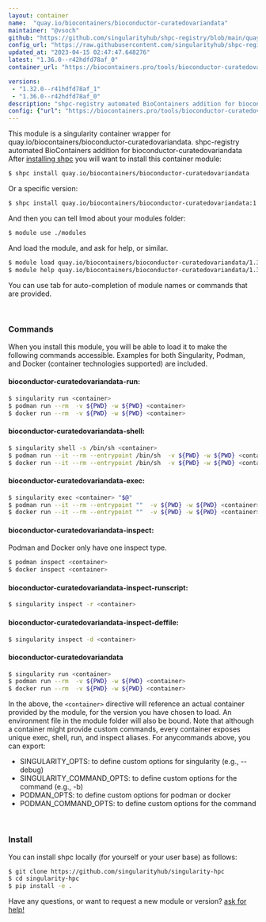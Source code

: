 ```yaml
---
layout: container
name:  "quay.io/biocontainers/bioconductor-curatedovariandata"
maintainer: "@vsoch"
github: "https://github.com/singularityhub/shpc-registry/blob/main/quay.io/biocontainers/bioconductor-curatedovariandata/container.yaml"
config_url: "https://raw.githubusercontent.com/singularityhub/shpc-registry/main/quay.io/biocontainers/bioconductor-curatedovariandata/container.yaml"
updated_at: "2023-04-15 02:47:47.648276"
latest: "1.36.0--r42hdfd78af_0"
container_url: "https://biocontainers.pro/tools/bioconductor-curatedovariandata"

versions:
 - "1.32.0--r41hdfd78af_1"
 - "1.36.0--r42hdfd78af_0"
description: "shpc-registry automated BioContainers addition for bioconductor-curatedovariandata"
config: {"url": "https://biocontainers.pro/tools/bioconductor-curatedovariandata", "maintainer": "@vsoch", "description": "shpc-registry automated BioContainers addition for bioconductor-curatedovariandata", "latest": {"1.36.0--r42hdfd78af_0": "sha256:01ad8594de63d543c841949444ef6ebd47791c50c6e49f35d8a7a7ceffecf22a"}, "tags": {"1.32.0--r41hdfd78af_1": "sha256:51881a8658749c63a8757c5f565121586b26a0ace3978252c7838b77de9061e7", "1.36.0--r42hdfd78af_0": "sha256:01ad8594de63d543c841949444ef6ebd47791c50c6e49f35d8a7a7ceffecf22a"}, "docker": "quay.io/biocontainers/bioconductor-curatedovariandata"}
---
```


This module is a singularity container wrapper for quay.io/biocontainers/bioconductor-curatedovariandata.
shpc-registry automated BioContainers addition for bioconductor-curatedovariandata
After [installing shpc](#install) you will want to install this container module:


```bash
$ shpc install quay.io/biocontainers/bioconductor-curatedovariandata
```

Or a specific version:

```bash
$ shpc install quay.io/biocontainers/bioconductor-curatedovariandata:1.36.0--r42hdfd78af_0
```

And then you can tell lmod about your modules folder:

```bash
$ module use ./modules
```

And load the module, and ask for help, or similar.

```bash
$ module load quay.io/biocontainers/bioconductor-curatedovariandata/1.36.0--r42hdfd78af_0
$ module help quay.io/biocontainers/bioconductor-curatedovariandata/1.36.0--r42hdfd78af_0
```

You can use tab for auto-completion of module names or commands that are provided.

<br>

### Commands

When you install this module, you will be able to load it to make the following commands accessible.
Examples for both Singularity, Podman, and Docker (container technologies supported) are included.

#### bioconductor-curatedovariandata-run:

```bash
$ singularity run <container>
$ podman run --rm  -v ${PWD} -w ${PWD} <container>
$ docker run --rm  -v ${PWD} -w ${PWD} <container>
```

#### bioconductor-curatedovariandata-shell:

```bash
$ singularity shell -s /bin/sh <container>
$ podman run --it --rm --entrypoint /bin/sh  -v ${PWD} -w ${PWD} <container>
$ docker run --it --rm --entrypoint /bin/sh  -v ${PWD} -w ${PWD} <container>
```

#### bioconductor-curatedovariandata-exec:

```bash
$ singularity exec <container> "$@"
$ podman run --it --rm --entrypoint ""  -v ${PWD} -w ${PWD} <container> "$@"
$ docker run --it --rm --entrypoint ""  -v ${PWD} -w ${PWD} <container> "$@"
```

#### bioconductor-curatedovariandata-inspect:

Podman and Docker only have one inspect type.

```bash
$ podman inspect <container>
$ docker inspect <container>
```

#### bioconductor-curatedovariandata-inspect-runscript:

```bash
$ singularity inspect -r <container>
```

#### bioconductor-curatedovariandata-inspect-deffile:

```bash
$ singularity inspect -d <container>
```



#### bioconductor-curatedovariandata

```bash
$ singularity run <container>
$ podman run --rm  -v ${PWD} -w ${PWD} <container>
$ docker run --rm  -v ${PWD} -w ${PWD} <container>
```


In the above, the `<container>` directive will reference an actual container provided
by the module, for the version you have chosen to load. An environment file in the
module folder will also be bound. Note that although a container
might provide custom commands, every container exposes unique exec, shell, run, and
inspect aliases. For anycommands above, you can export:

 - SINGULARITY_OPTS: to define custom options for singularity (e.g., --debug)
 - SINGULARITY_COMMAND_OPTS: to define custom options for the command (e.g., -b)
 - PODMAN_OPTS: to define custom options for podman or docker
 - PODMAN_COMMAND_OPTS: to define custom options for the command

<br>

### Install

You can install shpc locally (for yourself or your user base) as follows:

```bash
$ git clone https://github.com/singularityhub/singularity-hpc
$ cd singularity-hpc
$ pip install -e .
```

Have any questions, or want to request a new module or version? [ask for help!](https://github.com/singularityhub/singularity-hpc/issues)